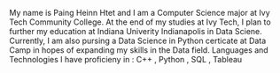 My name is Paing Heinn Htet and I am a Computer Science major at Ivy Tech Community College. 
At the end of my studies at Ivy Tech, I plan to further my education at Indiana Univerity Indianapolis in Data Sciene.
Currently, I am also pursing a Data Science in Python certicate at Data Camp in hopes of expanding my skills in the Data field.
Languages and Technologies I have proficieny in : C++ , Python , SQL , Tableau
